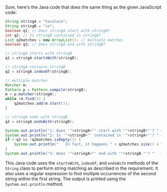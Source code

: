 Sure, here's the Java code that does the same thing as the given JavaScript code:
```java
String stringA = "tacoloco";
String stringB = "co";
boolean q1; // Does stringA start with stringB?
int q2; // Is stringB contained in stringA?
List q2matches = new ArrayList(); // multiple matches
boolean q3; // Does stringA end with stringB?

// stringA starts with stringB
q1 = stringA.startsWith(stringB);

// stringA contains stringB
q2 = stringA.indexOf(stringB);

// multiple matches
Matcher m;
Pattern p = Pattern.compile(stringB);
m = p.matcher(stringA);
while (m.find()) {
	q2matches.add(m.start());
}

// stringA ends with stringB
q3 = stringA.endsWith(stringB);

System.out.println("1: Does '"+stringA+"' start with '"+stringB+"'? " + ( q1 ? "Yes." : "No."));
System.out.println("2: Is '"+stringB+"' contained in '"+stringA+"'? " + (~q2 ? "Yes, at index "+q2+"." : "No."));
if (~q2 && !q2matches.isEmpty()) {
	System.out.println("   In fact, it happens " + q2matches.size() + " times within '"+stringA+"', at index" + (q2matches.size() > 1 ? "es" : "") + " " + String.join(", ", q2matches) + ".");
}
System.out.println("3: Does '"+stringA+"' end with '"+stringB."'? "   + ( q3 ? "Yes." : "No."));
```
This Java code uses the `startsWith`, `indexOf`, and `endsWith` methods of the `String` class to perform string matching as described in the requirement. It also uses a regular expression to find multiple occurrences of the second string within the first string. The output is printed using the `System.out.println` method.

